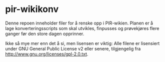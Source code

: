 pir-wikikonv
============

Denne repoen inneholder filer for å renske opp i PIR-wikien. Planen er å 
lage konverteringsscripts som skal utvikles, finpusses og prøvekjøres 
flere ganger før den store dagen opprinner.

Ikke så mye mer enn det å si, men lisensen er viktig:
Alle filene er lisensiert under GNU General Public License v2 eller 
senere, tilgjengelig fra <http://www.gnu.org/licenses/gpl-2.0.txt>.
